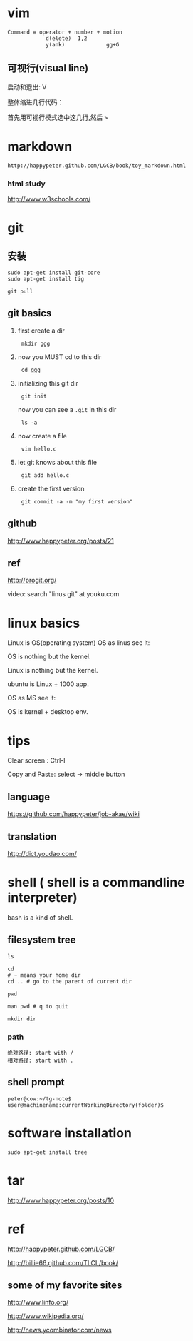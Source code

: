# vim

    Command = operator + number + motion
                d(elete)  1,2
                y(ank)             gg+G

## 可视行(visual line)

启动和退出: V

整体缩进几行代码：
 
首先用可视行模式选中这几行,然后 `>`

# markdown

    http://happypeter.github.com/LGCB/book/toy_markdown.html

### html study

http://www.w3schools.com/

# git
## 安装

    sudo apt-get install git-core 
    sudo apt-get install tig

    git pull
## git basics

1. first create a dir

        mkdir ggg

2. now you MUST cd to this dir

        cd ggg

3. initializing this git dir

        git init

    now you can see a `.git` in this dir

        ls -a

4. now create a file

        vim hello.c

5. let git knows about this file

        git add hello.c

6. create the first version

        git commit -a -m "my first version"

## github

http://www.happypeter.org/posts/21

## ref

http://progit.org/

video: search "linus git" at youku.com

# linux basics

Linux is OS(operating system)
OS as linus see it:

OS is nothing but the kernel.

Linux is nothing but the kernel.

ubuntu is Linux + 1000 app.

OS as MS see it:

OS is kernel + desktop env.
# tips

   Clear screen : Ctrl-l

   Copy and Paste: select -> middle button

## language

https://github.com/happypeter/job-akae/wiki

## translation

http://dict.youdao.com/

# shell ( shell is a commandline interpreter)

bash is a kind of shell. 

## filesystem tree

    ls

    cd 
    # ~ means your home dir
    cd .. # go to the parent of current dir

    pwd

    man pwd # q to quit

    mkdir dir

### path

    绝对路径: start with /
    相对路径: start with .

## shell prompt

    peter@cow:~/tg-note$
    user@machinename:currentWorkingDirectory(folder)$

# software installation

    sudo apt-get install tree


# tar 

http://www.happypeter.org/posts/10

# ref

http://happypeter.github.com/LGCB/

http://billie66.github.com/TLCL/book/


## some of my favorite sites

http://www.linfo.org/

http://www.wikipedia.org/

http://news.ycombinator.com/news
